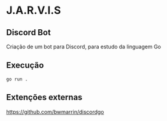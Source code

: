 # J.A.R.V.I.S 
## Discord Bot

Criação de um bot para Discord, para estudo da linguagem Go

## Execução
```
go run .
```

## Extenções externas
https://github.com/bwmarrin/discordgo